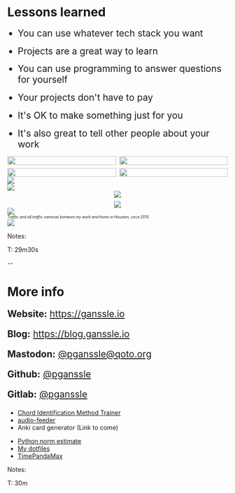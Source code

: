 # Lessons learned

<style>
ul.wrap-up li {
    margin-top: 0.75em;
    margin-bottom: 0.75em;
    font-size: 1.5em;
}

div.wrap-up {
    font-size: 1.5em;
}
</style>

<div class="side-by-side">
<div class="left-container left">
<ul class="wrap-up">
<li>You can use whatever tech stack you want</li>
<li class="fragment fae-in" data-fragment-index="0">Projects are a great way to learn</li>
<li class="fragment fade-in" data-fragment-index="1">You can use programming to answer questions for yourself</li>
<li class="fragment fade-in" data-fragment-index="2">Your projects don't have to pay</li>
<li class="fragment fade-in" data-fragment-index="3">It's OK to make something just for you</li>
<li class="fragment fade-in" data-fragment-index="4">It's also great to tell other people about your work</li>
</ul>
</div>
<div class="right">
<!-- Tech stack -->
<div class="fragment fade-out nospace-fragment disappearing-fragment"
     style="display: grid; grid-template-columns: 1fr 1fr; gap: 0.5em;" data-fragment-index="0">
  <img src="external-images/logos/Python.svg" style="width: 100%; height: auto;">
  <img src="external-images/logos/rust.svg" style="width: 100%; height: auto;">
  <img src="external-images/logos/excel.svg" style="width: 100%; height: auto;">
  <img src="images/generated/bash_scripts.png" style="width: 100%; height: auto; margin: auto">
</div>
<!-- Learning opportunity -->
<div class="fragment fade-in-and-out nospace-fragment disappearing-fragment" data-fragment-index="0">
    <img src="external-images/fair-use/automate-the-boring-stuff.jpg" style="max-height: 80dvh">
</div>
<!-- Answering questions -->
<div class="fragment fade-in-and-out nospace-fragment disappearing-fragment" data-fragment-index="1">
    <img src="images/figures/triunvirato-podcast-2015-03-31.png">
</div>
<!-- Don't have to pay -->
<div class="fragment fade-in-and-out nospace-fragment disappearing-fragment"
     style="display:grid; grid-template-columns: 1fr; gap: 0.5em;" data-fragment-index="2">
     <img src="images/screenshots/chord-trainer-pwa-install-dialog.png" style="max-width: 100%; height: auto; margin: auto">
     <img src="images/screenshots/chord-trainer-pwa-install-icon.png" style="max-width: 100%; height: auto; margin: auto">
</div>
<!-- Make something for you -->
<div class="fragment fade-in-and-out nospace-fragment disappearing-fragment centered-container" data-fragment-index="3">
     <img src="images/screenshots/houston-composite-map.png">
    <div class="caption" style="font-style: italic; font-size: 0.6em">Traffic and all traffic cameras between my work and home in Houston, circa 2015</div>
</div>

<!-- Tell people about it -->
<div class="centered-container fragment fade-in-and-out nospace-fragment disappearing-fragment" data-fragment-index="4">
     <img src="images/screenshots/pycon-lightning-talks.png" style="max-width: 100%; height: auto; max-height: 80dvh; margin: auto">
</div>
</div>
</div>

Notes:

T: 29m30s

--

# More info

<div class="centered-container">
<div class="left-container" style="font-size: 1.5em">
<p><b>Website:</b> <a href="https://ganssle.io">https://ganssle.io</a></p>
<p><b>Blog:</b> <a href="https://blog.ganssle.io">https://blog.ganssle.io</a></p>
<p><b>Mastodon:</b> <a href="https://qoto.org/@pganssle">@pganssle@qoto.org</a></p>
<p><b>Github:</b> <a href="https://github.com/pganssle">@pganssle</a></p>
<p><b>Gitlab:</b> <a href="https://gitlab.com/pganssle">@pganssle</a></p>
</div>


<div class="side-by-side">
<div class="left">

- [Chord Identification Method Trainer](https://pganssle.github.io/cim/)
- [audio-feeder](https://github.com/pganssle/audio-feeder)
- Anki card generator (Link to come)

</div>
<div class="right">

- [Python norm estimate](https://github.com/pganssle/python-norm-estimate)
- [My dotfiles](https://github.com/pganssle/dotfiles)
- [TimePandaMax](https://youtube.com/@TimePandaMax)

</div>
</div>

Notes:

T: 30m
